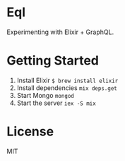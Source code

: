 # Eql

Experimenting with Elixir + GraphQL.

# Getting Started

1. Install Elixir `$ brew install elixir`
2. Install dependencies `mix deps.get`
3. Start Mongo `mongod`
4. Start the server `iex -S mix`

# License

MIT

